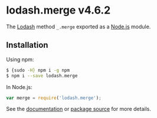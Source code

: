 # lodash.merge v4.6.2

The [Lodash](https://lodash.com/) method `_.merge` exported as a [Node.js](https://nodejs.org/) module.

## Installation

Using npm:
```bash
$ {sudo -H} npm i -g npm
$ npm i --save lodash.merge
```

In Node.js:
```js
var merge = require('lodash.merge');
```

See the [documentation](https://lodash.com/docs#merge) or [package source](https://github.com/lodash/lodash/blob/4.6.2-npm-packages/lodash.merge) for more details.
